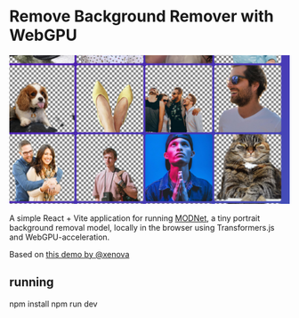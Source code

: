 # Remove Background Remover with WebGPU

<img src="./public/banner.png" />

A simple React + Vite application for running [MODNet](https://huggingface.co/Xenova/modnet), a tiny portrait background removal model, locally in the browser using Transformers.js and WebGPU-acceleration.

Based on [this demo by @xenova](https://github.com/huggingface/transformers.js-examples/tree/main/remove-background-webgpu)

## running

npm install
npm run dev
